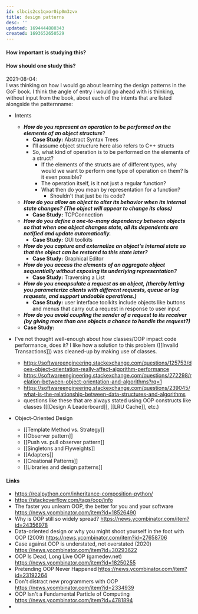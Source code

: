 ```yaml
---
id: slbcis2cs1qxor0ip0m3zvx
title: design patterns
desc: ''
updated: 1694444880343
created: 1693652650529
---
```


#### How important is studying this?

#### How should one study this?
2021-08-04:  
I was thinking on how I would go about learning the design patterns in the GoF book. I think the angle of entry i would go ahead with is thinking, without input from the book, about each of the intents that are listed alongside the patternname:
- Intents
	- **_How do you represent an operation to be performed on the elements of an object structure_**?
		- **Case Study:** Abstract Syntax Trees
		- I'll assume object structure here also refers to C++ structs
		- So, what kind of operation is to be performed on the elements of a struct?
			- If the elements of the structs are of different types, why would we want to perform one type of operation on them? Is it even possible?
			- The operation itself, is it not just a regular function?
			- What then do you mean by representation for a function?
				- Shouldn't that just be its code?
	- **_How do you allow an object to alter its behavior when its internal state changes? (The object will appear to change its class)_**
		- **Case Study:** TCPConnection
	- _**How do you define a one-to-many dependency between objects so that when one object changes state, all its dependents are notified and update automatically.**_
		- **Case Study:** GUI toolkits
	- _**How do you capture and externalize an object's internal state so that the object can be restored to this state later?**_
		- **Case Study:** Graphical Editor
	- _**How do you access the elements of an aggregate object sequentially without exposing its underlying representation?**_
		- **Case Study:** Traversing a List
	- _**How do you encapsulate a request as an object, (thereby letting you parameterize clients with different requests, queue or log requests, and support undoable operations.)**_
		- **Case Study:** user interface toolkits include objects like buttons and menus that carry out a request in response to user input
	- _**How do you avoid coupling the sender of a request to its receiver (by giving more than one objects a chance to handle the request?)**_
    - **Case Study:**

- I've not thought well-enough about how classes/OOP impact code performance, does it? I like how a solution to this problem ([[Invalid Transactions]]) was cleaned-up by making use of classes.  
  - https://softwareengineering.stackexchange.com/questions/125753/does-object-orientation-really-affect-algorithm-performance
  - https://softwareengineering.stackexchange.com/questions/272298/relation-between-object-orientation-and-algorithms?rq=1
  - https://softwareengineering.stackexchange.com/questions/239045/what-is-the-relationship-between-data-structures-and-algorithms
  - questions like these that are always stated using OOP constructs like classes ([[Design A Leaderboard]], [[LRU Cache]], etc.)
  
- Object-Oriented Design
	- [[Template Method vs. Strategy]]
	- [[Observer pattern]]
	- [[Push vs. pull observer pattern]]
	- [[Singletons and Flyweights]]
	- [[Adapters]]
	- [[Creational Patterns]]
	- [[Libraries and design patterns]]

#### Links
- https://realpython.com/inheritance-composition-python/
- https://stackoverflow.com/tags/oop/info
- The faster you unlearn OOP, the better for you and your software https://news.ycombinator.com/item?id=18526490
- Why is OOP still so widely spread? https://news.ycombinator.com/item?id=24356978
- Data-oriented design or why you might shoot yourself in the foot with OOP (2009) https://news.ycombinator.com/item?id=27658706
- Case against OOP is understated, not overstated (2020) https://news.ycombinator.com/item?id=30293622
- OOP Is Dead, Long Live OOP (gamedev.net) https://news.ycombinator.com/item?id=18250255
- Pretending OOP Never Happened https://news.ycombinator.com/item?id=23192264
- Don't distract new programmers with OOP https://news.ycombinator.com/item?id=2334939
- OOP Isn't a Fundamental Particle of Computing https://news.ycombinator.com/item?id=4781894
- 
